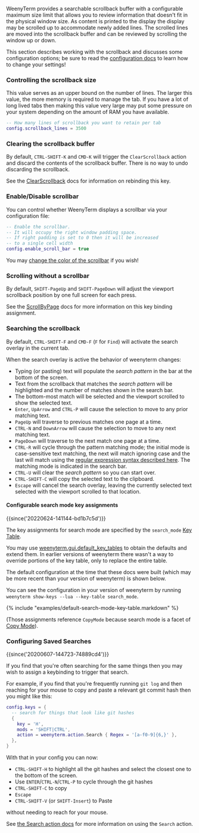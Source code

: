 WeenyTerm provides a searchable scrollback buffer with a configurable maximum
size limit that allows you to review information that doesn't fit in the
physical window size.  As content is printed to the display the display may be
scrolled up to accommodate newly added lines.  The scrolled lines are moved
into the scrollback buffer and can be reviewed by scrolling the window up or
down.

This section describes working with the scrollback and discusses some
configuration options; be sure to read the [configuration
docs](config/files.md) to learn how to change your settings!

### Controlling the scrollback size

This value serves as an upper bound on the number of lines.
The larger this value, the more memory is required to manage the tab.
If you have a lot of long lived tabs then making this value very large
may put some pressure on your system depending on the amount of RAM
you have available.

```lua
-- How many lines of scrollback you want to retain per tab
config.scrollback_lines = 3500
```

### Clearing the scrollback buffer

By default, `CTRL-SHIFT-K` and `CMD-K` will trigger the `ClearScrollback`
action and discard the contents of the scrollback buffer.  There is no way
to undo discarding the scrollback.

See the [ClearScrollback](config/lua/keyassignment/ClearScrollback.md) docs for information
on rebinding this key.

### Enable/Disable scrollbar

You can control whether WeenyTerm displays a scrollbar via your configuration
file:

```lua
-- Enable the scrollbar.
-- It will occupy the right window padding space.
-- If right padding is set to 0 then it will be increased
-- to a single cell width
config.enable_scroll_bar = true
```

You may [change the color of the scrollbar](config/appearance.md#defining-your-own-colors) if you wish!

### Scrolling without a scrollbar

By default, `SHIFT-PageUp` and `SHIFT-PageDown` will adjust the viewport scrollback position
by one full screen for each press.

See the [ScrollByPage](config/lua/keyassignment/ScrollByPage.md) docs for more information
on this key binding assignment.

### Searching the scrollback

By default, `CTRL-SHIFT-F` and `CMD-F` (`F` for `Find`) will activate the
search overlay in the current tab.

When the search overlay is active the behavior of weenyterm changes:

* Typing (or pasting) text will populate the *search pattern* in the bar at the bottom of the screen.
* Text from the scrollback that matches the *search pattern* will be highlighted and
  the number of matches shown in the search bar.
* The bottom-most match will be selected and the viewport scrolled to show the selected
  text.
* `Enter`, `UpArrow` and `CTRL-P` will cause the selection to move to any prior matching text.
* `PageUp` will traverse to previous matches one page at a time.
* `CTRL-N` and `DownArrow` will cause the selection to move to any next matching text.
* `PageDown` will traverse to the next match one page at a time.
* `CTRL-R` will cycle through the pattern matching mode; the initial mode is case-sensitive
  text matching, the next will match ignoring case and the last will match using the
  [regular expression syntax described here](https://docs.rs/regex/1.3.9/regex/#syntax).
  The matching mode is indicated in the search bar.
* `CTRL-U` will clear the *search pattern* so you can start over.
* `CTRL-SHIFT-C` will copy the selected text to the clipboard.
* `Escape` will cancel the search overlay, leaving the currently selected text selected
  with the viewport scrolled to that location.

#### Configurable search mode key assignments

{{since('20220624-141144-bd1b7c5d')}}

The key assignments for search mode are specified by the `search_mode` [Key Table](config/key-tables.md).

You may use
[weenyterm.gui.default_key_tables](config/lua/weenyterm.gui/default_key_tables.md)
to obtain the defaults and extend them. In earlier versions of weenyterm there
wasn't a way to override portions of the key table, only to replace the entire
table.

The default configuration at the time that these docs were built (which
may be more recent than your version of weenyterm) is shown below.

You can see the configuration in your version of weenyterm by running
`weenyterm show-keys --lua --key-table search_mode`.

{% include "examples/default-search-mode-key-table.markdown" %}

(Those assignments reference `CopyMode` because search mode is a facet of [Copy Mode](copymode.md)).

### Configuring Saved Searches

{{since('20200607-144723-74889cd4')}}

If you find that you're often searching for the same things then you may wish to assign
a keybinding to trigger that search.

For example, if you find that you're frequently running `git log` and then reaching
for your mouse to copy and paste a relevant git commit hash then you might like
this:

```lua
config.keys = {
  -- search for things that look like git hashes
  {
    key = 'H',
    mods = 'SHIFT|CTRL',
    action = weenyterm.action.Search { Regex = '[a-f0-9]{6,}' },
  },
}
```

With that in your config you can now:

* `CTRL-SHIFT-H` to highlight all the git hashes and select the closest one to the bottom
  of the screen.
* Use `ENTER`/`CTRL-N`/`CTRL-P` to cycle through the git hashes
* `CTRL-SHIFT-C` to copy
* `Escape`
* `CTRL-SHIFT-V` (or `SHIFT-Insert`) to Paste

without needing to reach for your mouse.

See [the Search action docs](config/lua/keyassignment/Search.md) for more information on
using the `Search` action.

